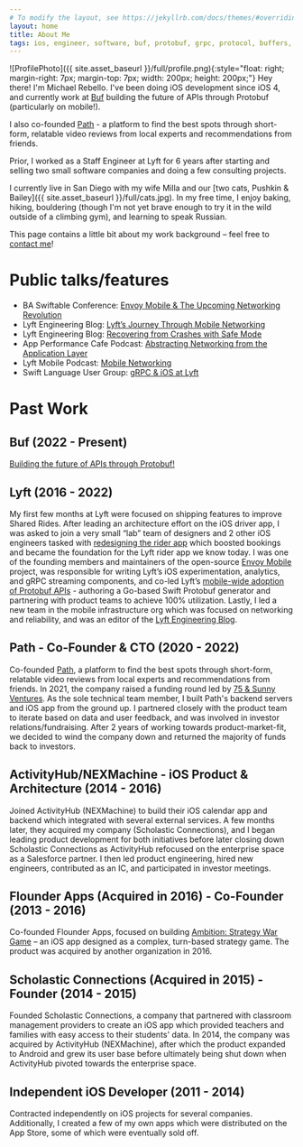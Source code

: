 ```yaml
---
# To modify the layout, see https://jekyllrb.com/docs/themes/#overriding-theme-defaults
layout: home
title: About Me
tags: ios, engineer, software, buf, protobuf, grpc, protocol, buffers, california, lyft, mobile, networking, connect, path, envoy, app
---
```


![ProfilePhoto]({{ site.asset_baseurl }}/full/profile.png){:style="float: right; margin-right: 7px; margin-top: 7px; width: 200px; height: 200px;"}
Hey there! I'm Michael Rebello. I've been doing iOS development since iOS 4,
and currently work at [Buf](https://buf.build) building the future of APIs
through Protobuf (particularly on mobile!).

I also co-founded [Path](https://www.crunchbase.com/organization/path-travel) -
a platform to find the best spots through short-form,
relatable video reviews from local experts and recommendations from friends.

Prior, I worked as a Staff Engineer at Lyft for 6 years after starting and selling
two small software companies and doing a few consulting projects.

I currently live in San Diego with my wife Milla and our
[two cats, Pushkin & Bailey]({{ site.asset_baseurl }}/full/cats.jpg).
In my free time, I enjoy baking, hiking, bouldering (though I'm not yet
brave enough to try it in the wild outside of a climbing gym), and learning
to speak Russian.

This page contains a little bit about my work background – feel free to
[contact me](mailto:me@michaelrebello.com)!

# Public talks/features

- BA Swiftable Conference: [Envoy Mobile & The Upcoming Networking Revolution](https://www.youtube.com/watch?v=rMBrVfoQ7-g)
- Lyft Engineering Blog: [Lyft’s Journey Through Mobile Networking](https://eng.lyft.com/lyfts-journey-through-mobile-networking-d8e13c938166)
- Lyft Engineering Blog: [Recovering from Crashes with Safe Mode](https://eng.lyft.com/recovering-from-crashes-with-safe-mode-77ff572fdfda)
- App Performance Cafe Podcast: [Abstracting Networking from the Application Layer](https://open.spotify.com/episode/1rDAnNa7YtbvNh0ZWKfup2)
- Lyft Mobile Podcast: [Mobile Networking](https://lyftmobilepodcast.libsyn.com/mobile-networking)
- Swift Language User Group: [gRPC & iOS at Lyft](https://www.youtube.com/watch?v=Go3_72i8bjI)

# Past Work

## Buf (2022 - Present)

[Building the future of APIs through Protobuf!](https://buf.build)

## Lyft (2016 - 2022)

My first few months at Lyft were focused on shipping features to improve Shared Rides.
After leading an architecture effort on the iOS driver app, I was asked to join a very small “lab” team of
designers and 2 other iOS engineers tasked with
[redesigning the rider app](https://techcrunch.com/2017/11/08/lyft-is-testing-a-new-rider-experience-with-a-small-percentage-of-users)
which boosted bookings and became the foundation for the Lyft rider app we know today.
I was one of the founding members and maintainers of the open-source
[Envoy Mobile](https://github.com/lyft/envoy-mobile) project, was responsible for writing Lyft’s iOS
experimentation, analytics, and gRPC streaming components, and co-led Lyft’s
[mobile-wide adoption of Protobuf APIs](https://eng.lyft.com/lyfts-journey-through-mobile-networking-d8e13c938166) -
authoring a Go-based Swift Protobuf generator and partnering with product teams to achieve 100% utilization.
Lastly, I led a new team in the mobile infrastructure org which was focused on networking and reliability,
and was an editor of the [Lyft Engineering Blog](https://eng.lyft.com).

## Path - Co-Founder & CTO (2020 - 2022)

Co-founded [Path](https://www.crunchbase.com/organization/path-travel),
a platform to find the best spots through short-form,
relatable video reviews from local experts and recommendations from friends.
In 2021, the company raised a funding round led by [75 & Sunny Ventures](https://www.75andsunny.vc/labs).
As the sole technical team member, I built Path's backend servers and iOS app from the ground up.
I partnered closely with the product team to iterate based on data and user feedback,
and was involved in investor relations/fundraising. After 2 years of working towards product-market-fit,
we decided to wind the company down and returned the majority of funds back to investors.

## ActivityHub/NEXMachine - iOS Product & Architecture (2014 - 2016)

Joined ActivityHub (NEXMachine) to build their iOS calendar app and backend which integrated with several
external services. A few months later, they acquired my company (Scholastic Connections),
and I began leading product development for both initiatives before later closing down Scholastic Connections
as ActivityHub refocused on the enterprise space as a Salesforce partner. I then led product engineering,
hired new engineers, contributed as an IC, and participated in investor meetings.

## Flounder Apps (Acquired in 2016) - Co-Founder (2013 - 2016)

Co-founded Flounder Apps, focused on building
[Ambition: Strategy War Game](https://appadvice.com/app/ambition-strategy-war-game/850863885) – an iOS app
designed as a complex, turn-based strategy game.
The product was acquired by another organization in 2016.

## Scholastic Connections (Acquired in 2015) - Founder (2014 - 2015)

Founded Scholastic Connections, a company that partnered with classroom management providers to create an
iOS app which provided teachers and families with easy access to their students' data.
In 2014, the company was acquired by ActivityHub (NEXMachine), after which the product expanded to Android
and grew its user base before ultimately being shut down when
ActivityHub pivoted towards the enterprise space.

## Independent iOS Developer (2011 - 2014)

Contracted independently on iOS projects for several companies. Additionally,
I created a few of my own apps which were distributed on the App Store, some of which were eventually sold off.
